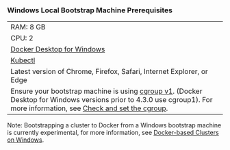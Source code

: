 ### Windows Local Bootstrap Machine Prerequisites

||
|:--- |
|RAM: 8 GB|
|CPU: 2|
|[Docker Desktop for Windows](https://docs.docker.com/desktop/mac/release-notes/#docker-desktop-420)|
|[Kubectl](https://kubernetes.io/docs/tasks/tools/install-kubectl-windows/) |
|Latest version of Chrome, Firefox, Safari, Internet Explorer, or  Edge|
|Ensure your bootstrap machine is using [cgroup v1](https://man7.org/linux/man-pages/man7/cgroups.7.html). (Docker Desktop for Windows versions prior to 4.3.0 use cgroup1). For more information, see [Check and set the cgroup](../support-matrix/#check-and-set-the-cgroup).|

Note: Bootstrapping a cluster to Docker from a Windows bootstrap machine is currently experimental, for more information, see [Docker-based Clusters on Windows](../ref-windows-capd).
